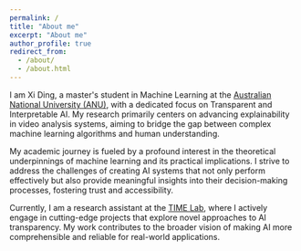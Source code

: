 ```yaml
---
permalink: /
title: "About me"
excerpt: "About me"
author_profile: true
redirect_from: 
  - /about/
  - /about.html
---
```


I am Xi Ding, a master's student in Machine Learning at the [Australian National University (ANU)](https://www.anu.edu.au), with a dedicated focus on Transparent and Interpretable AI. My research primarily centers on advancing explainability in video analysis systems, aiming to bridge the gap between complex machine learning algorithms and human understanding.

My academic journey is fueled by a profound interest in the theoretical underpinnings of machine learning and its practical implications. I strive to address the challenges of creating AI systems that not only perform effectively but also provide meaningful insights into their decision-making processes, fostering trust and accessibility.

Currently, I am a research assistant at the [TIME Lab](https://time.anu.edu.au/), where I actively engage in cutting-edge projects that explore novel approaches to AI transparency. My work contributes to the broader vision of making AI more comprehensible and reliable for real-world applications.

<!-- Feel free to explore my website to learn more about my research, publications, and academic endeavors! -->
